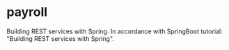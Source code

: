 # payroll
Building REST services with Spring.
In accordance with SpringBoot tutorial: "Building REST services with Spring". 
